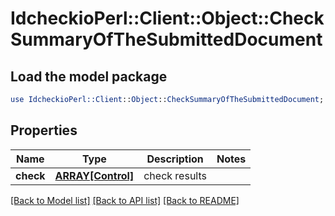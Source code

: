 # IdcheckioPerl::Client::Object::CheckSummaryOfTheSubmittedDocument

## Load the model package
```perl
use IdcheckioPerl::Client::Object::CheckSummaryOfTheSubmittedDocument;
```

## Properties
Name | Type | Description | Notes
------------ | ------------- | ------------- | -------------
**check** | [**ARRAY[Control]**](Control.md) | check results | 

[[Back to Model list]](../README.md#documentation-for-models) [[Back to API list]](../README.md#documentation-for-api-endpoints) [[Back to README]](../README.md)


